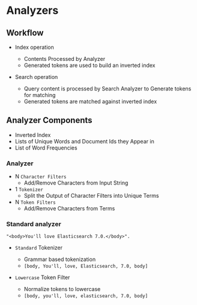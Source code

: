 # Analyzers

## Workflow
- Index operation
  - Contents Processed by Analyzer
  - Generated tokens are used to build an inverted index

- Search operation
  - Query content is processed by Search Analyzer to Generate tokens for matching
  - Generated tokens are matched against inverted index

## Analyzer Components

- Inverted Index
 - Lists of Unique Words and Document Ids they Appear in
 - List of Word Frequencies

### Analyzer
- N `Character Filters`
	- Add/Remove Characters from Input String
- 1 `Tokenizer`
	- Split the Output of Character Filters into Unique Terms
- N `Token Filters`
	- Add/Remove Characters from Terms

### Standard analyzer

`"<body>You'll love Elasticsearch 7.0.</body>".`
- `Standard` Tokenizer
	- Grammar based tokenization
	- `[body, You'll, love, Elasticsearch, 7.0, body]`  

- `Lowercase` Token Filter
	- Normalize tokens to lowercase
	- `[body, you'll, love, elasticsearch, 7.0, body]`